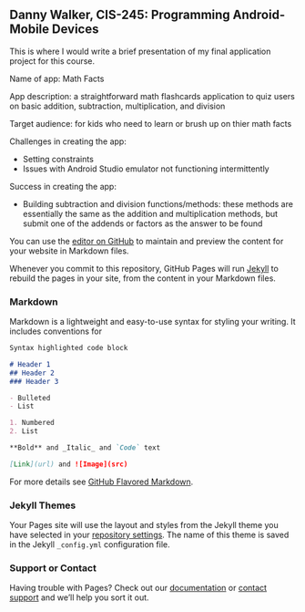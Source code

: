 ## Danny Walker, CIS-245: Programming Android-Mobile Devices

This is where I would write a brief presentation of my final application project for this course.

Name of app: Math Facts

App description: a straightforward math flashcards application to quiz users on basic addition, subtraction, multiplication, and division

Target audience: for kids who need to learn or brush up on thier math facts

Challenges in creating the app:
 - Setting constraints
 - Issues with Android Studio emulator not functioning intermittently

Success in creating the app:
 - Building subtraction and division functions/methods: these methods are essentially the same as the addition and multiplication methods, but submit one of the addends or factors as the answer to be found



You can use the [editor on GitHub](https://github.com/dgwalkerii1231/Flashcards/edit/gh-pages/index.md) to maintain and preview the content for your website in Markdown files.

Whenever you commit to this repository, GitHub Pages will run [Jekyll](https://jekyllrb.com/) to rebuild the pages in your site, from the content in your Markdown files.

### Markdown

Markdown is a lightweight and easy-to-use syntax for styling your writing. It includes conventions for

```markdown
Syntax highlighted code block

# Header 1
## Header 2
### Header 3

- Bulleted
- List

1. Numbered
2. List

**Bold** and _Italic_ and `Code` text

[Link](url) and ![Image](src)
```

For more details see [GitHub Flavored Markdown](https://guides.github.com/features/mastering-markdown/).

### Jekyll Themes

Your Pages site will use the layout and styles from the Jekyll theme you have selected in your [repository settings](https://github.com/dgwalkerii1231/Flashcards/settings/pages). The name of this theme is saved in the Jekyll `_config.yml` configuration file.

### Support or Contact

Having trouble with Pages? Check out our [documentation](https://docs.github.com/categories/github-pages-basics/) or [contact support](https://support.github.com/contact) and we’ll help you sort it out.

